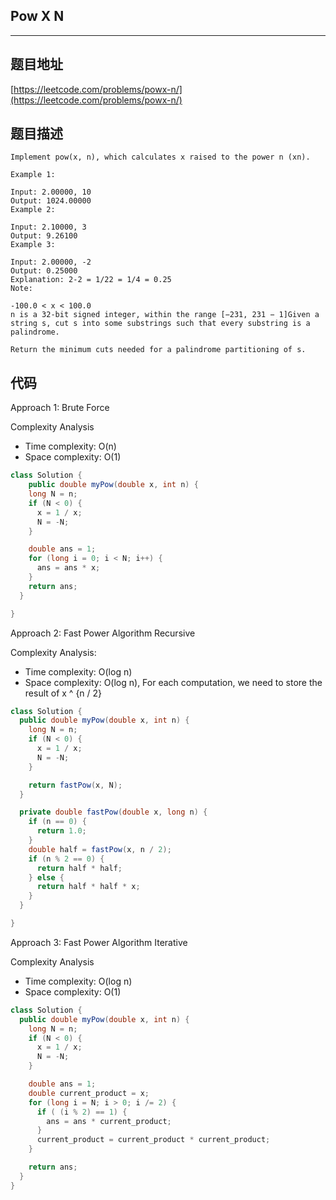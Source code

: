 ## Pow X N

----
## 题目地址

[https://leetcode.com/problems/powx-n/](https://leetcode.com/problems/powx-n/)

## 题目描述

```text
Implement pow(x, n), which calculates x raised to the power n (xn).

Example 1:

Input: 2.00000, 10
Output: 1024.00000
Example 2:

Input: 2.10000, 3
Output: 9.26100
Example 3:

Input: 2.00000, -2
Output: 0.25000
Explanation: 2-2 = 1/22 = 1/4 = 0.25
Note:

-100.0 < x < 100.0
n is a 32-bit signed integer, within the range [−231, 231 − 1]Given a string s, cut s into some substrings such that every substring is a palindrome.

Return the minimum cuts needed for a palindrome partitioning of s.
```

## 代码

Approach 1: Brute Force

Complexity Analysis

* Time complexity: O\(n\)
* Space complexity: O\(1\)

```java
class Solution {
    public double myPow(double x, int n) {
    long N = n;
    if (N < 0) {
      x = 1 / x;
      N = -N;
    }

    double ans = 1;
    for (long i = 0; i < N; i++) {
      ans = ans * x;
    }
    return ans;
  }

}
```

Approach 2: Fast Power Algorithm Recursive

Complexity Analysis:

* Time complexity: O\(log n\)
* Space complexity: O\(log n\), For each computation, we need to store the result of x ^ {n / 2}

```java
class Solution {
  public double myPow(double x, int n) {
    long N = n;
    if (N < 0) {
      x = 1 / x;
      N = -N;
    }

    return fastPow(x, N);
  }

  private double fastPow(double x, long n) {
    if (n == 0) {
      return 1.0;
    }
    double half = fastPow(x, n / 2);
    if (n % 2 == 0) {
      return half * half;
    } else {
      return half * half * x;
    }
  }

}
```

Approach 3: Fast Power Algorithm Iterative

Complexity Analysis

* Time complexity: O\(log n\)
* Space complexity: O\(1\)

```java
class Solution {
  public double myPow(double x, int n) {
    long N = n;
    if (N < 0) {
      x = 1 / x;
      N = -N;
    }

    double ans = 1;
    double current_product = x;
    for (long i = N; i > 0; i /= 2) {
      if ( (i % 2) == 1) {
        ans = ans * current_product;
      }
      current_product = current_product * current_product;
    }

    return ans;
  }
}
```

